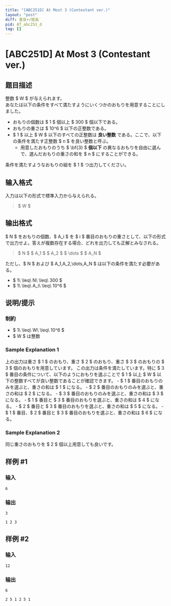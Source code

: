 ```yaml
---
title: "[ABC251D] At Most 3 (Contestant ver.)"
layout: "post"
diff: 普及+/提高
pid: AT_abc251_d
tag: []
---
```


# [ABC251D] At Most 3 (Contestant ver.)

## 题目描述

[problemUrl]: https://atcoder.jp/contests/abc251/tasks/abc251_d

整数 $ W $ が与えられます。  
 あなたは以下の条件をすべて満たすようにいくつかのおもりを用意することにしました。

- おもりの個数は $ 1 $ 個以上 $ 300 $ 個以下である。
- おもりの重さは $ 10^6 $ 以下の正整数である。
- $ 1 $ 以上 $ W $ 以下のすべての正整数は **良い整数** である。ここで、以下の条件を満たす正整数 $ n $ を良い整数と呼ぶ。
  - 用意したおもりのうち $ \bf{3} $ **個以下** の異なるおもりを自由に選んで、選んだおもりの重さの和を $ n $ にすることができる。

条件を満たすようなおもりの組を $ 1 $ つ出力してください。

## 输入格式

入力は以下の形式で標準入力から与えられる。

> $ W $

## 输出格式

$ N $ をおもりの個数、$ A_i $ を $ i $ 番目のおもりの重さとして、以下の形式で出力せよ。答えが複数存在する場合、どれを出力しても正解とみなされる。

> $ N $ $ A_1 $ $ A_2 $ $ \dots $ $ A_N $

ただし、$ N $ および $ A_1,A_2,\dots,A_N $ は以下の条件を満たす必要がある。

- $ 1\ \leq\ N\ \leq\ 300 $
- $ 1\ \leq\ A_i\ \leq\ 10^6 $

## 说明/提示

### 制約

- $ 1\ \leq\ W\ \leq\ 10^6 $
- $ W $ は整数

### Sample Explanation 1

上の出力は重さ $ 1 $ のおもり、重さ $ 2 $ のおもり、重さ $ 3 $ のおもりの $ 3 $ 個のおもりを用意しています。 この出力は条件を満たしています。特に $ 3 $ 番目の条件について、以下のようにおもりを選ぶことで $ 1 $ 以上 $ W $ 以下の整数すべてが良い整数であることが確認できます。 - $ 1 $ 番目のおもりのみを選ぶと、重さの和は $ 1 $ になる。 - $ 2 $ 番目のおもりのみを選ぶと、重さの和は $ 2 $ になる。 - $ 3 $ 番目のおもりのみを選ぶと、重さの和は $ 3 $ になる。 - $ 1 $ 番目と $ 3 $ 番目のおもりを選ぶと、重さの和は $ 4 $ になる。 - $ 2 $ 番目と $ 3 $ 番目のおもりを選ぶと、重さの和は $ 5 $ になる。 - $ 1 $ 番目、$ 2 $ 番目と $ 3 $ 番目のおもりを選ぶと、重さの和は $ 6 $ になる。

### Sample Explanation 2

同じ重さのおもりを $ 2 $ 個以上用意しても良いです。

## 样例 #1

### 输入

```
6
```

### 输出

```
3
1 2 3
```

## 样例 #2

### 输入

```
12
```

### 输出

```
6
2 5 1 2 5 1
```

